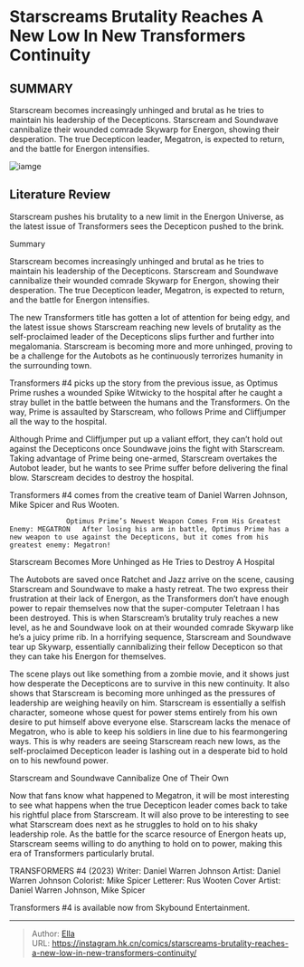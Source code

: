 # Starscreams Brutality Reaches A New Low In New Transformers Continuity


## SUMMARY 



  Starscream becomes increasingly unhinged and brutal as he tries to maintain his leadership of the Decepticons.   Starscream and Soundwave cannibalize their wounded comrade Skywarp for Energon, showing their desperation.   The true Decepticon leader, Megatron, is expected to return, and the battle for Energon intensifies.  

![iamge](https://static1.srcdn.com/wordpress/wp-content/uploads/2023/11/transformers-starscream-2.jpg)

## Literature Review

Starscream pushes his brutality to a new limit in the Energon Universe, as the latest issue of Transformers sees the Decepticon pushed to the brink.





Summary

  Starscream becomes increasingly unhinged and brutal as he tries to maintain his leadership of the Decepticons.   Starscream and Soundwave cannibalize their wounded comrade Skywarp for Energon, showing their desperation.   The true Decepticon leader, Megatron, is expected to return, and the battle for Energon intensifies.  







The new Transformers title has gotten a lot of attention for being edgy, and the latest issue shows Starscream reaching new levels of brutality as the self-proclaimed leader of the Decepticons slips further and further into megalomania. Starscream is becoming more and more unhinged, proving to be a challenge for the Autobots as he continuously terrorizes humanity in the surrounding town.

Transformers #4 picks up the story from the previous issue, as Optimus Prime rushes a wounded Spike Witwicky to the hospital after he caught a stray bullet in the battle between the humans and the Transformers. On the way, Prime is assaulted by Starscream, who follows Prime and Cliffjumper all the way to the hospital.

          

Although Prime and Cliffjumper put up a valiant effort, they can’t hold out against the Decepticons once Soundwave joins the fight with Starscream. Taking advantage of Prime being one-armed, Starscream overtakes the Autobot leader, but he wants to see Prime suffer before delivering the final blow. Starscream decides to destroy the hospital.






Transformers #4 comes from the creative team of Daniel Warren Johnson, Mike Spicer and Rus Wooten.




                  Optimus Prime’s Newest Weapon Comes From His Greatest Enemy: MEGATRON   After losing his arm in battle, Optimus Prime has a new weapon to use against the Decepticons, but it comes from his greatest enemy: Megatron!   


 Starscream Becomes More Unhinged as He Tries to Destroy A Hospital 
          

The Autobots are saved once Ratchet and Jazz arrive on the scene, causing Starscream and Soundwave to make a hasty retreat. The two express their frustration at their lack of Energon, as the Transformers don’t have enough power to repair themselves now that the super-computer Teletraan I has been destroyed. This is when Starscream’s brutality truly reaches a new level, as he and Soundwave look on at their wounded comrade Skywarp like he’s a juicy prime rib. In a horrifying sequence, Starscream and Soundwave tear up Skywarp, essentially cannibalizing their fellow Decepticon so that they can take his Energon for themselves.




The scene plays out like something from a zombie movie, and it shows just how desperate the Decepticons are to survive in this new continuity. It also shows that Starscream is becoming more unhinged as the pressures of leadership are weighing heavily on him. Starscream is essentially a selfish character, someone whose quest for power stems entirely from his own desire to put himself above everyone else. Starscream lacks the menace of Megatron, who is able to keep his soldiers in line due to his fearmongering ways. This is why readers are seeing Starscream reach new lows, as the self-proclaimed Decepticon leader is lashing out in a desperate bid to hold on to his newfound power.



 Starscream and Soundwave Cannibalize One of Their Own 
          

Now that fans know what happened to Megatron, it will be most interesting to see what happens when the true Decepticon leader comes back to take his rightful place from Starscream. It will also prove to be interesting to see what Starscream does next as he struggles to hold on to his shaky leadership role. As the battle for the scarce resource of Energon heats up, Starscream seems willing to do anything to hold on to power, making this era of Transformers particularly brutal.




 TRANSFORMERS #4 (2023)                  Writer: Daniel Warren Johnson   Artist: Daniel Warren Johnson   Colorist: Mike Spicer   Letterer: Rus Wooten   Cover Artist: Daniel Warren Johnson, Mike Spicer      



Transformers #4 is available now from Skybound Entertainment.



---

> Author: [Ella](https://instagram.hk.cn/)  
> URL: https://instagram.hk.cn/comics/starscreams-brutality-reaches-a-new-low-in-new-transformers-continuity/  

